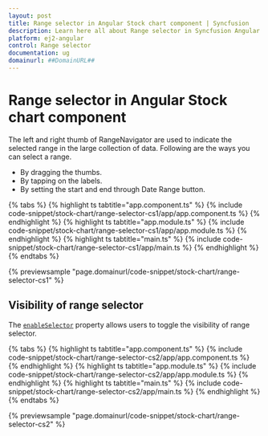 ```yaml
---
layout: post
title: Range selector in Angular Stock chart component | Syncfusion
description: Learn here all about Range selector in Syncfusion Angular Stock chart component of Syncfusion Essential JS 2 and more.
platform: ej2-angular
control: Range selector 
documentation: ug
domainurl: ##DomainURL##
---
```


# Range selector in Angular Stock chart component

The left and right thumb of RangeNavigator are used to indicate the selected range in the large collection of data. Following are the ways you can select a range.

* By dragging the thumbs.
* By tapping on the labels.
* By setting the start and end through Date Range button.

{% tabs %}
{% highlight ts tabtitle="app.component.ts" %}
{% include code-snippet/stock-chart/range-selector-cs1/app/app.component.ts %}
{% endhighlight %}
{% highlight ts tabtitle="app.module.ts" %}
{% include code-snippet/stock-chart/range-selector-cs1/app/app.module.ts %}
{% endhighlight %}
{% highlight ts tabtitle="main.ts" %}
{% include code-snippet/stock-chart/range-selector-cs1/app/main.ts %}
{% endhighlight %}
{% endtabs %}
  
{% previewsample "page.domainurl/code-snippet/stock-chart/range-selector-cs1" %}

## Visibility of range selector

The [`enableSelector`](https://ej2.syncfusion.com/angular/documentation/api/stock-chart/stockChartModel/#enableselector) property allows users to toggle the visibility of range selector.

{% tabs %}
{% highlight ts tabtitle="app.component.ts" %}
{% include code-snippet/stock-chart/range-selector-cs2/app/app.component.ts %}
{% endhighlight %}
{% highlight ts tabtitle="app.module.ts" %}
{% include code-snippet/stock-chart/range-selector-cs2/app/app.module.ts %}
{% endhighlight %}
{% highlight ts tabtitle="main.ts" %}
{% include code-snippet/stock-chart/range-selector-cs2/app/main.ts %}
{% endhighlight %}
{% endtabs %}
  
{% previewsample "page.domainurl/code-snippet/stock-chart/range-selector-cs2" %}